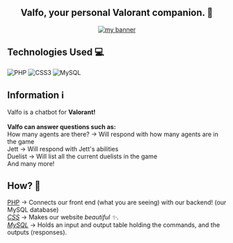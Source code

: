 <h2 align="center">
Valfo, your personal Valorant companion. 🤖
</h2> 


<p align="center">
  <a href="#" target="_blank" rel="noreferrer"><img src="https://i.imgur.com/sb3XlTT.png" alt="my banner"></a>
</p>

## Technologies Used 💻
![PHP](https://img.shields.io/badge/php-%23777BB4.svg?style=for-the-badge&logo=php&logoColor=white) ![CSS3](https://img.shields.io/badge/css3-%231572B6.svg?style=for-the-badge&logo=css3&logoColor=white) ![MySQL](https://img.shields.io/badge/mysql-%2300f.svg?style=for-the-badge&logo=mysql&logoColor=white)

## Information ℹ️
Valfo is a chatbot for **Valorant!** <br> <br>
**Valfo can answer questions such as: <br>**
How many agents are there? → Will respond with how many agents are in the game <br>
Jett → Will respond with Jett's abilities <br> 
Duelist → Will list all the current duelists in the game <br>
And many more!

## How? 🤔
<ins>PHP</ins> → Connects our front end (what you are seeing) with our backend! (our MySQL database) <br>
<ins>*CSS*</ins> → Makes our website *beautiful ✨*. <br>
<ins>*MySQL*</ins> → Holds an input and output table holding the commands, and the outputs (responses). <br>
